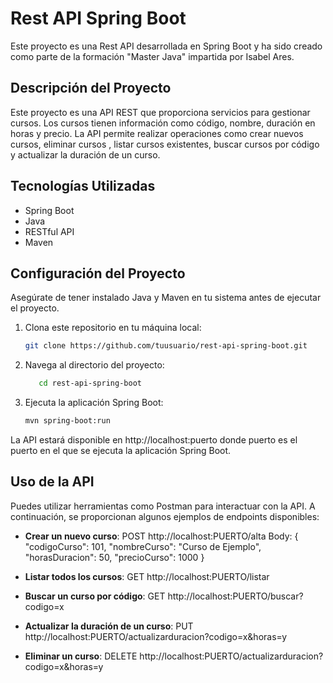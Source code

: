# Rest API Spring Boot

Este proyecto es una Rest API desarrollada en Spring Boot y ha sido creado como parte de la formación "Master Java" impartida por Isabel Ares.

## Descripción del Proyecto

Este proyecto es una API REST que proporciona servicios para gestionar cursos. Los cursos tienen información como código, nombre, duración en horas y precio. La API permite realizar operaciones como crear nuevos cursos, eliminar cursos , listar cursos existentes, buscar cursos por código y actualizar la duración de un curso.

## Tecnologías Utilizadas

- Spring Boot
- Java
- RESTful API
- Maven

## Configuración del Proyecto

Asegúrate de tener instalado Java y Maven en tu sistema antes de ejecutar el proyecto.

1. Clona este repositorio en tu máquina local:

   ```bash
   git clone https://github.com/tuusuario/rest-api-spring-boot.git


2. Navega al directorio del proyecto:
   ```bash
      cd rest-api-spring-boot

3.  Ejecuta la aplicación Spring Boot:
     ```bash
     mvn spring-boot:run

 La API estará disponible en http://localhost:puerto donde puerto es el puerto en el que se ejecuta la aplicación Spring Boot.

 ## Uso de la API

Puedes utilizar herramientas como Postman para interactuar con la API. A continuación, se proporcionan algunos ejemplos de endpoints disponibles:

- **Crear un nuevo curso**:
POST http://localhost:PUERTO/alta
Body:
{
"codigoCurso": 101,
"nombreCurso": "Curso de Ejemplo",
"horasDuracion": 50,
"precioCurso": 1000
}

- **Listar todos los cursos**:
 GET http://localhost:PUERTO/listar

- **Buscar un curso por código**:
  GET http://localhost:PUERTO/buscar?codigo=x

- **Actualizar la duración de un curso**:
  PUT  http://localhost:PUERTO/actualizarduracion?codigo=x&horas=y
  
- **Eliminar un curso**:
  DELETE http://localhost:PUERTO/actualizarduracion?codigo=x&horas=y
     


   
